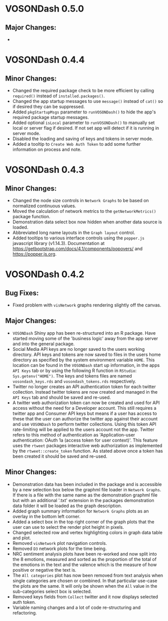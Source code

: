 # VOSONDash 0.5.0

## Major Changes:
- 

# VOSONDash 0.4.4

## Minor Changes:
- Changed the required package check to be more efficient by calling `required()` instead of `installed.packages()`.
- Changed the app startup messages to use `message()` instead of `cat()` so if desired they can be suppressed.
- Added `pkgStartupMsgs` parameter to `runVOSONDash()` to hide the app's required package startup messages.
- Added optional `isLocal` parameter to `runVOSONDash()` to manually set local or server flag if desired. If not set app will detect if it is running in server mode.
- Disabled the loading and saving of keys and tokens in server mode.
- Added a tooltip to `Create Web Auth Token` to add some further information on process and note.

# VOSONDash 0.4.3

## Minor Changes:
- Changed the node size controls in `Network Graphs` to be based on normalized continuous values.
- Moved the calculation of network metrics to the `getNetworkMetrics()` package function.
- Demonstration data select box now hidden when another data source is loaded.
- Abbreviated long name layouts in the `Graph layout` control.
- Added tooltips to various interface controls using the `popper.js` javascript library (v1.14.3). Documentation at https://getbootstrap.com/docs/4.1/components/popovers/ and https://popper.js.org.

# VOSONDash 0.4.2

## Bug Fixes:
- Fixed problem with `visNetwork` graphs rendering slightly off the canvas. 

## Major Changes:
- `VOSONDash` Shiny app has been re-structured into an R package. Have started moving some of the 'business logic' away from the app server and into the general package.
- Social Media API keys are no longer saved to the users working directory. API keys and tokens are now saved to files in the users home directory as specified by the system environment variable `HOME`. This location can be found in the `VOSONDash` start up information, in the apps `API Keys` tab or by using the following R function in `RStudio`: `Sys.getenv("HOME")`. The keys and tokens files are named `vosondash_keys.rds` and `vosondash_tokens.rds` respectively.
- Twitter no longer creates an API authentication token for each twitter collection. Instead twitter tokens are now created and managed in the `API Keys` tab and should be saved and re-used.
- A twitter web authorization token can now be created and used for API access without the need for a Developer account. This still requires a twitter app and Consumer API keys but means if a user has access to these that the user can authorize the twitter app against their account and use `VOSONDash` to perform twitter collections. Using this token API rate-limiting will be applied to the users account not the app. Twitter refers to this method of authentication as 'Application-user authentication: OAuth 1a (access token for user context)'. This feature uses the `rtweet` packages interactive web authorization as implemented by the `rtweet::create_token` function. As stated above once a token has been created it should be saved and re-used.

## Minor Changes:
- Demonstration data has been included in the package and is accessible by a new selection box below the graphml file loader in `Network Graphs`. If there is a file with the same name as the demonstration graphml file but with an additional '.txt' extension in the packages demonstration data folder it will be loaded as the graph description.
- Added graph summary information for `Network Graphs` plots as an overlay in the bottom left corner.
- Added a select box in the top right corner of the graph plots that the user can use to select the render plot height in pixels.
- Changed selected row and vertex highlighting colors in graph data table and plot.
- Removed `visNetwork` plot navigation controls.
- Removed `D3` network plots for the time being.
- NRC sentiment analysis plots have been re-worked and now split into the 8 emotions, measured and sorted as the proportion of the total of the emotions in the text and the valence which is the measure of how positive or negative the text is.
- The `All categories` plot has now been removed from text analysis when single categories are chosen or combined. In that particular use-case the plots are the same. It will only be shown when the `All` value in the sub-categories select box is selected.
- Removed keys fields from `Collect` twitter and it now displays selected auth token. 
- Variable naming changes and a lot of code re-structuring and refactoring. 